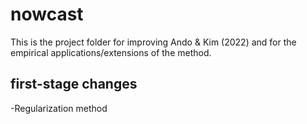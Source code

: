 # nowcast
This is the project folder for improving Ando & Kim (2022) and for the empirical applications/extensions of the method.

## first-stage changes
-Regularization method